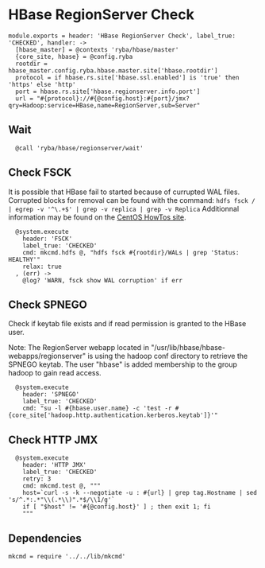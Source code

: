 
# HBase RegionServer Check

    module.exports = header: 'HBase RegionServer Check', label_true: 'CHECKED', handler: ->
      [hbase_master] = @contexts 'ryba/hbase/master'
      {core_site, hbase} = @config.ryba
      rootdir = hbase_master.config.ryba.hbase.master.site['hbase.rootdir']
      protocol = if hbase.rs.site['hbase.ssl.enabled'] is 'true' then 'https' else 'http'
      port = hbase.rs.site['hbase.regionserver.info.port']
      url = "#{protocol}://#{@config.host}:#{port}/jmx?qry=Hadoop:service=HBase,name=RegionServer,sub=Server"

## Wait

      @call 'ryba/hbase/regionserver/wait'

## Check FSCK

It is possible that HBase fail to started because of currupted WAL files.
Corrupted blocks for removal can be found with the command: 
`hdfs fsck / | egrep -v '^\.+$' | grep -v replica | grep -v Replica`
Additionnal information may be found on the [CentOS HowTos site][corblk].

[corblk]: http://centoshowtos.org/hadoop/fix-corrupt-blocks-on-hdfs/

      @system.execute
        header: 'FSCK'
        label_true: 'CHECKED'
        cmd: mkcmd.hdfs @, "hdfs fsck #{rootdir}/WALs | grep 'Status: HEALTHY'"
        relax: true
      , (err) ->
        @log? 'WARN, fsck show WAL corruption' if err

## Check SPNEGO

Check if keytab file exists and if read permission is granted to the HBase user.

Note: The RegionServer webapp located in "/usr/lib/hbase/hbase-webapps/regionserver" is
using the hadoop conf directory to retrieve the SPNEGO keytab. The user "hbase"
is added membership to the group hadoop to gain read access.

      @system.execute
        header: 'SPNEGO'
        label_true: 'CHECKED'
        cmd: "su -l #{hbase.user.name} -c 'test -r #{core_site['hadoop.http.authentication.kerberos.keytab']}'"

## Check HTTP JMX

      @system.execute
        header: 'HTTP JMX'
        label_true: 'CHECKED'
        retry: 3
        cmd: mkcmd.test @, """
        host=`curl -s -k --negotiate -u : #{url} | grep tag.Hostname | sed 's/^.*:.*"\\(.*\\)".*$/\\1/g'`
        if [ "$host" != '#{@config.host}' ] ; then exit 1; fi
        """


## Dependencies

    mkcmd = require '../../lib/mkcmd'
